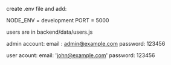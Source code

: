 create .env file and add:

NODE_ENV = development
PORT = 5000


users are in backend/data/users.js


admin account:
email : admin@example.com 
password: 123456


user acount: 
email: 'john@example.com'
password: 123456
